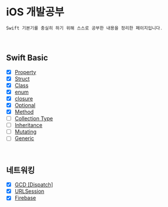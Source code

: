 # iOS 개발공부
```swift
Swift 기본기를 충실히 하기 위해 스스로 공부한 내용을 정리한 페이지입니다.
```

<br>

## Swift Basic
- [x] [Property](https://github.com/sangwoo24/ios-Develop/tree/master/Swift%20Basic/swiftProperty)
- [x] [Struct](https://github.com/sangwoo24/ios-Develop/tree/master/Swift%20Basic/swiftStruct)
- [x] [Class](https://github.com/sangwoo24/ios-Develop/tree/master/Swift%20Basic/swiftClass)
- [x] [enum](https://github.com/sangwoo24/ios-Develop/tree/master/Swift%20Basic/enum)
- [x] [closure](https://github.com/sangwoo24/ios-Develop/tree/master/Swift%20Basic/swiftClosure)
- [x] [Optional](https://github.com/sangwoo24/ios-Develop/tree/master/Swift%20Basic/swiftOptional/swiftOptional.playground)
- [x] [Method](https://github.com/sangwoo24/ios-Develop/tree/master/Swift%20Basic/swiftMethod)
- [ ] [Collection Type]()
- [ ] [Inheritance]()
- [ ] [Mutating]()
- [ ] [Generic]()  

<br>

## 네트워킹
- [x] [GCD [Dispatch]](https://github.com/sangwoo24/ios-Develop/tree/master/Swift%20Basic/iOS%20HTTP/GCD/GCD_Basic.playground)
- [x] [URLSession](https://github.com/sangwoo24/ios-Develop/tree/master/Swift%20Basic/iOS%20HTTP/URLSession)
- [x] [Firebase](https://github.com/sangwoo24/ios-Develop/tree/master/iOS%20Project/Firebase101)
